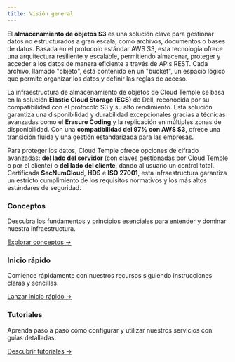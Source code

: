 ```yaml
---
title: Visión general
---
```


El **almacenamiento de objetos S3** es una solución clave para gestionar datos no estructurados a gran escala, como archivos, documentos o bases de datos. Basada en el protocolo estándar AWS S3, esta tecnología ofrece una arquitectura resiliente y escalable, permitiendo almacenar, proteger y acceder a los datos de manera eficiente a través de APIs REST. Cada archivo, llamado "objeto", está contenido en un "bucket", un espacio lógico que permite organizar los datos y definir las reglas de acceso.

La infraestructura de almacenamiento de objetos de Cloud Temple se basa en la solución **Elastic Cloud Storage (ECS)** de Dell, reconocida por su compatibilidad con el protocolo S3 y su alto rendimiento. Esta solución garantiza una disponibilidad y durabilidad excepcionales gracias a técnicas avanzadas como el **Erasure Coding** y la replicación en múltiples zonas de disponibilidad. Con una **compatibilidad del 97% con AWS S3**, ofrece una transición fluida y una gestión estandarizada para las empresas.

Para proteger los datos, Cloud Temple ofrece opciones de cifrado avanzadas: **del lado del servidor** (con claves gestionadas por Cloud Temple o por el cliente) o **del lado del cliente**, dando al usuario un control total. Certificada **SecNumCloud**, **HDS** e **ISO 27001**, esta infraestructura garantiza un estricto cumplimiento de los requisitos normativos y los más altos estándares de seguridad.

<div class="card-grid">
  <div class="card">
    <h3>Conceptos</h3>
    <p>Descubra los fundamentos y principios esenciales para entender y dominar nuestra infraestructura.</p>
    <a href="./oss/concepts" class="card-link">Explorar conceptos &rarr;</a>
  </div>
  <div class="card">
    <h3>Inicio rápido</h3>
    <p>Comience rápidamente con nuestros recursos siguiendo instrucciones claras y sencillas.</p>
    <a href="./oss/quickstart" class="card-link">Lanzar inicio rápido &rarr;</a>
  </div>
    <div class="card">
    <h3>Tutoriales</h3>
    <p>Aprenda paso a paso cómo configurar y utilizar nuestros servicios con guías detalladas.</p>
    <a href="./oss/tutorials" class="card-link">Descubrir tutoriales &rarr;</a>
  </div>
</div>
